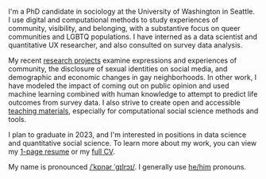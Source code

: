 ---
---

I'm a PhD candidate in sociology at the University of Washington in Seattle. I use digital and computational methods to study experiences of community, visibility, and belonging, with a substantive focus on queer communities and LGBTQ populations. I have interned as a data scientist and quantitative UX researcher, and also consulted on survey data analysis. 

My recent [research projects](/research/) examine expressions and experiences of community, the disclosure of sexual identities on social media, and demographic and economic changes in gay neighborhoods. In other work, I have modeled the impact of coming out on public opinion and used machine learning combined with human knowledge to attempt to predict life outcomes from survey data. I also strive to create open and accessible [teaching materials](/teaching/), especially for computational social science methods and tools.

I plan to graduate in 2023, and I'm interested in positions in data science and quantitative social science. To learn more about my work, you can view my [1-page resume](/gilroy_resume.pdf) or my [full CV](/gilroy_cv.pdf).

My name is pronounced [/ˈkɒnər ˈgɪlrɔɪ/](https://en.wikipedia.org/wiki/Help:IPA/English). I generally use [he/him](https://pronoun.is/he) pronouns. 
